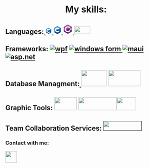 <h1 align="center">My skills:</h3>
<h2 dir="auto">Languages:<a href="https://en.wikipedia.org/wiki/C_(programming_language)#/media/File:Ken_Thompson_and_Dennis_Ritchie--1973.jpg" target="_blank" rel="noreferrer"> <img src="https://raw.githubusercontent.com/devicons/devicon/master/icons/c/c-original.svg" alt="c" width="20" height="20"/> </a> <a href="https://uk.wikipedia.org/wiki/C%2B%2B#/media/%D0%A4%D0%B0%D0%B9%D0%BB:BjarneStroustrup.jpg" target="_blank" rel="noreferrer"> <img src="https://raw.githubusercontent.com/devicons/devicon/master/icons/cplusplus/cplusplus-original.svg" alt="c++" width="25" height="25"/> </a> <a href="https://en.wikipedia.org/wiki/Anders_Hejlsberg#/media/File:Anders_Hejlsberg_at_PDC2008.jpg" target="_blank" rel="noreferrer"> <img src="https://raw.githubusercontent.com/devicons/devicon/master/icons/csharp/csharp-original.svg" alt="c#" width="30" height="30"/> </a><a href="https://aws.amazon.com/ru/what-is/sql/"><img src="https://www.mytecbits.com/wp-content/uploads/SQL.png"width="50" height="25""></a></h2>
<h2>Frameworks: <a href="https://marketplace.visualstudio.com/items?itemName=SyncfusionInc.wpf-imageeditor"><img alt="wpf" src="https://syncfusioninc.gallerycdn.vsassets.io/extensions/syncfusioninc/wpf-imageeditor/23.1.36/1695195132794/Microsoft.VisualStudio.Services.Icons.Default" width="40" height="40"/></a> <a href="https://learn.microsoft.com/en-us/dotnet/desktop/winforms/overview/?view=netdesktop-8.0"><img alt="windows form" src="https://www.infragistics.com/community/cfs-file/__key/communityserver-blogs-components-weblogfiles/00-00-00-04-34/4555.dev_2D00_tools_2D00_Windows_2D00_Forms_2D00_release_2D00_notes.jpg" width="120" height="40" /> </a> <a href="https://learn.microsoft.com/en-us/dotnet/maui/what-is-maui?view=net-maui-8.0"><img alt="maui" src="https://evergine.com/wp-content/uploads/2023/09/Maui-1.png" width="120" height="36"/></a> <a href="https://dotnet.microsoft.com/en-us/apps/aspnet"><img alt="asp.net" src="https://nyesteventuretech.com/images/asp.png" width="50" height="40"/></a></h2>
<h2>Database Managment:<a href="https://learn.microsoft.com/ru-ru/sql/ssms/download-sql-server-management-studio-ssms?view=sql-server-ver16"> <img src="https://i.morioh.com/210611/b50f500b.webp" width="80" height="50"/></a> <a href="https://www.postgresql.org/"><img  src="https://www.cyclonis.com/images/2018/10/1_7AOhGDnRL2eyJMUidCHZEA.jpg" width="100" height="50"/> </a></h2>
<h2>Graphic Tools: <a href="https://www.figma.com/"><img src="https://brainlab.com.ua/wp-content/uploads/2022/08/chto-takoe-figma.png" width="70" height="40"/></a> <a href="https://www.adobe.com/"><img src="https://arttime.org.ua/wp-content/uploads/2023/07/Photoshop-2020_cr.jpg" width="120" height="40"/></a><a href="https://www.adobe.com/"><img src="https://encrypted-tbn0.gstatic.com/images?q=tbn:ANd9GcQF3vEQD01L7HTxUKv7qnrQJFAqb_gX4GfD5e3VSR0_sddKC2HUELrfoZK07A3rq_hTwNc&usqp=CAU" width="60" height="40"/></a></h2>
<h2>Team Collaboration Services: <a href=""><img src="https://upload.wikimedia.org/wikipedia/commons/thumb/7/7a/Trello-logo-blue.svg/1200px-Trello-logo-blue.svg.png" width="120" height="30" /></a> </h2>
<h3>Contact with me: </h3>
<a href="https://t.me/glukh0v_d1ma"><img src="https://upload.wikimedia.org/wikipedia/commons/thumb/8/82/Telegram_logo.svg/2048px-Telegram_logo.svg.png" width="36" height="36"/></a>
